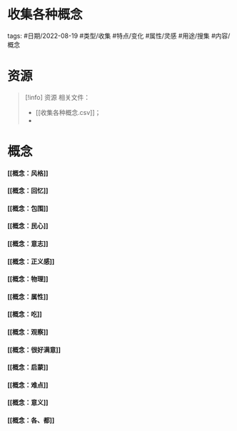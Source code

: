 # 收集各种概念

tags: #日期/2022-08-19 #类型/收集 #特点/变化 #属性/灵感 #用途/搜集 #内容/概念 


# 资源

> [!info] 资源
> 相关文件：
> - [[收集各种概念.csv]]；
> - 

# 概念

#### [[概念：风格]]

#### [[概念：回忆]]

#### [[概念：包围]]

#### [[概念：民心]]

#### [[概念：意志]]

#### [[概念：正义感]]

#### [[概念：物理]]

#### [[概念：属性]]

#### [[概念：吃]]

#### [[概念：观察]]

#### [[概念：很好满意]]

#### [[概念：启蒙]]

#### [[概念：难点]]

#### [[概念：意义]]

#### [[概念：各、都]]





